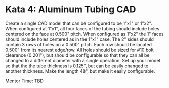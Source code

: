 # Kata 4: Aluminum Tubing CAD

Create a single CAD model that can be configured to be 1"x1" or 1"x2". When configured at 1"x1", all four faces of the tubing should include holes centered on the face at 0.500" pitch.  When configured as 1"x2" the 1" faces should include holes centered as in the 1"x1" case. The 2" sides should contain 3 rows of holes on a 0.500" pitch. Each row should be located 0.500" from its nearest edge/row. All holes should be sized for #10 bolt clearance (0.201"), but should be configurable so that they can all be changed to a different diameter with a single operation. Set up your model so that the the tube thickness is 0.125", but can be easily changed to another thickness. Make the length 48", but make it easily configurable.

Mentor Time: TBD